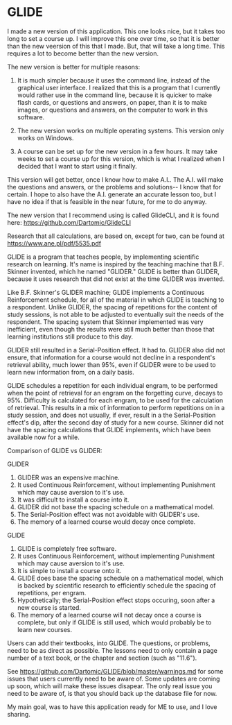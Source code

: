 # GLIDE

I made a new version of this application. This one looks nice, but it takes too long to set a course up. I will improve this one over time, so that it is better than the new veersion of this that I made. But, that will take a long time. This requires a lot to become better than the new version.

The new version is better for multiple reasons:

1) It is much simpler because it uses the command line, instead of the graphical user interface. I realized that this is a program that I currently would rather use in the command line, because it is quicker to make flash cards, or questions and answers, on paper, than it is to make images, or questions and answers, on the computer to work in this software.

2) The new version works on multiple operating systems. This version only works on Windows.

3) A course can be set up for the new version in a few hours. It may take weeks to set a course up for this version, which is what I realized when I decided that I want to start using it finally.

This version will get better, once I know how to make A.I.. The A.I. will make the questions and answers, or the problems and solutions-- I know that for certain. I hope to also have the A.I. generate an accurate lesson too, but I have no idea if that is feasible in the near future, for me to do anyway.

The new version that I recommend using is called GlideCLI, and it is found here: https://github.com/Dartomic/GlideCLI

Research that all calculations, are based on, except for two, can be found at https://www.ane.pl/pdf/5535.pdf

GLIDE is a program that teaches people, by implementing scientific research on learning. It's name is inspired by the teaching machine that B.F. Skinner invented, which he named "GLIDER." GLIDE is better than GLIDER, because it uses research that did not exist at the time GLIDER was invented. 

Like B.F. Skinner's GLIDER machine; GLIDE implements a Continuous Reinforcement schedule, for all of the material in which GLIDE is teaching to a respondent. Unlike GLIDER, the spacing of repetitions for the content of study sessions, is not able to be adjusted to eventually suit the needs of the respondent. The spacing system that Skinner implemented was very inefficient, even though the results were still much better than those that learning institutions still produce to this day. 

GLIDER still resulted in a Serial-Position effect. It had to. GLIDER also did not ensure, that information for a course would not decline in a respondent's retrieval ability, much lower than 95%, even if GLIDER were to be used to learn new information from, on a daily basis.

GLIDE schedules a repetition for each individual engram, to be performed when the point of retrieval for an engram on the forgetting curve, decays to 95%. Difficulty is calculated for each engram, to be used for the calculation of retrieval. This results in a mix of information to perform repetitions on in a study session, and does not usually, if ever, result in a the Serial-Position effect's dip, after the second day of study for a new course. Skinner did not have the spacing calculations that GLIDE implements, which have been available now for a while. 


Comparison of GLIDE vs GLIDER:

GLIDER
1. GLIDER was an expensive machine. 
2. It used Continuous Reinforcement, without implementing Punishment which may cause aversion to it's use. 
3. It was difficult to install a course into it. 
4. GLIDER did not base the spacing schedule on a mathematical model.
5. The Serial-Position effect was not avoidable with GLIDER's use.
6. The memory of a learned course would decay once complete. 

GLIDE
1. GLIDE is completely free software. 
2. It uses Continuous Reinforcement, without implementing Punishment which may cause aversion to it's use. 
3. It is simple to install a course onto it. 
4. GLIDE does base the spacing schedule on a mathematical model, which is backed by scientific research to efficiently schedule the spacing of repetitions, per engram.
5. Hypothetically; the Serial-Position effect stops occuring, soon after a new course is started.
6. The memory of a learned course will not decay once a course is complete, but only if GLIDE is still used, which would probably be to learn new courses.



Users can add their textbooks, into GLIDE. The questions, or problems, need to be as direct as possible. The lessons need to only contain a page number of a text book, or the chapter and section (such as "11.6").


See https://github.com/Dartomic/GLIDE/blob/master/warnings.md for some issues that users currently need to be aware of. Some updates are coming up soon, which will make these issues disapear. The only real issue you need to be aware of, is that you should back up the database file for now. 


My main goal, was to have this application ready for ME to use, and I love sharing. 



